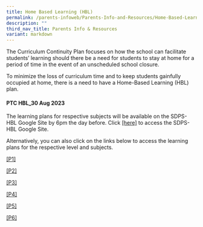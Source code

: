 ```yaml
---
title: Home Based Learning (HBL)
permalink: /parents-infoweb/Parents-Info-and-Resources/Home-Based-Learning-HBL/
description: ""
third_nav_title: Parents Info & Resources
variant: markdown
---
```

The Curriculum Continuity Plan focuses on how the school can facilitate students’ learning should there be a need for students to stay at home for a period of time in the event of an unscheduled school closure. 

To minimize the loss of curriculum time and to keep students gainfully occupied at home, there is a need to have a Home-Based Learning (HBL) plan.

#### PTC HBL_30 Aug 2023

The learning plans for respective subjects will be available on the SDPS-HBL Google Site by 6pm the day before. Click [[here]](https://sites.google.com/moe.edu.sg/sdpshbl2024/home) to access the SDPS-HBL Google Site.

Alternatively, you can also click on the links below to access the learning plans for the respective level and subjects. 

[[P1]](https://docs.google.com/document/d/1ZWoCFKFKuw2QflDEiKfb9UwbYvhcuJzL9iR_Zq1gBBg/edit?usp=sharing)

[[P2]](https://docs.google.com/document/d/1d9AyoONTJUPfHY8lROhUhuwiEwOQsADoPUbZD8KROCQ/edit?usp=sharing)

[[P3]](https://docs.google.com/document/d/1YWXJJ8P0Q9QTq-U1jG7CfsDgnkDmMLiRug6zySksyU8/edit?usp=sharing)

[[P4]](https://docs.google.com/document/d/1ev635jWyZSn1Iq-KRoVkyHJScPscVLU3x8XSQiTcTcE/edit?usp=sharing)

[[P5]](https://docs.google.com/document/d/18n6qKpKszAN5CrctG2AzZBgLg2tpNMob393F4Gn1Q44/edit?usp=sharing)

[[P6]](https://docs.google.com/document/d/1ZA8py-MQaIvleyHhR48BzpBpGyR7Hf5ivBfsbwiPWXA/edit?usp=sharing)
